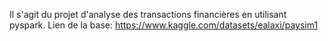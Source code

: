 Il s'agit du projet d'analyse des transactions financières en utilisant pyspark.
Lien de la base: https://www.kaggle.com/datasets/ealaxi/paysim1
